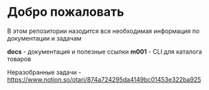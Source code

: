 # Добро пожаловать

В этом репозитории назодится вся необходимая информация по документации и задачам

**docs** - документация и полезные ссылки
**m001** - CLI для каталога товаров

Неразобранные задачи - https://www.notion.so/otari/874a724295da4149bc01453e322ba925